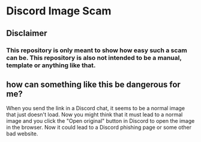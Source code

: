 # Discord Image Scam

## Disclaimer
### This repository is only meant to show how easy such a scam can be. This repository is also not intended to be a manual, template or anything like that.

## how can something like this be dangerous for me?
When you send the link in a Discord chat, it seems to be a normal image that just doesn't load. Now you might think that it must lead to a normal image and you click the "Open original" button in Discord to open the image in the browser. Now it could lead to a Discord phishing page or some other bad website.
